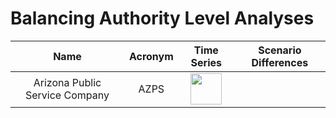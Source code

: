 # Balancing Authority Level Analyses
>
| Name | Acronym |                            Time Series                             | Scenario Differences |
|:-:|:-:|:------------------------------------------------------------------:|:-:|
| Arizona Public Service Company | AZPS | <img src="figures/BA_Load_Weather_Time_Seris_AZPS.png" width="50"> |  |

